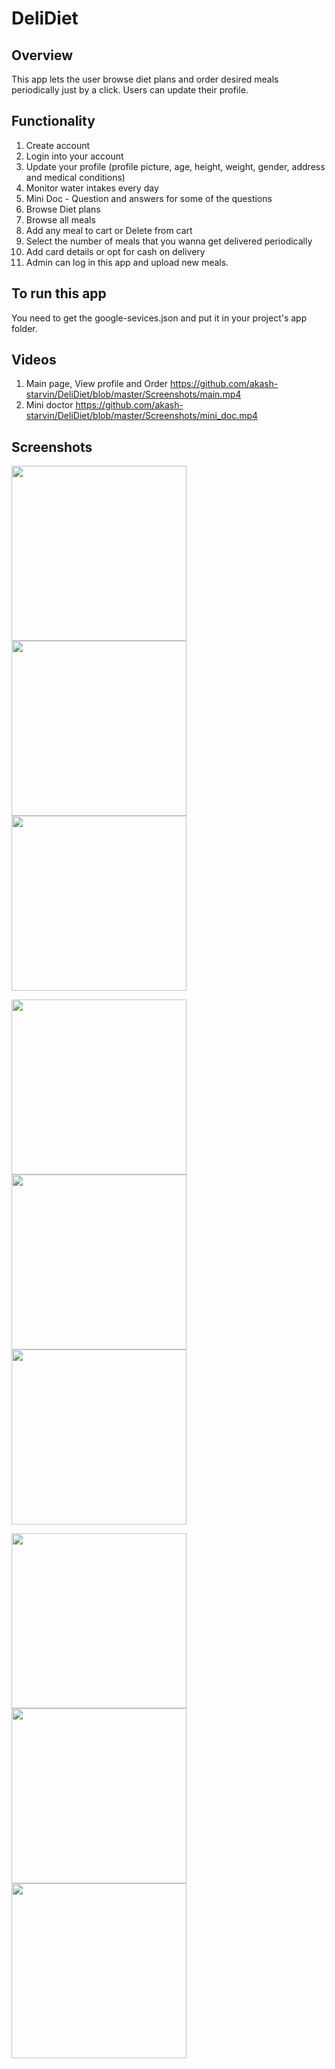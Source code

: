 # DeliDiet
## Overview
This app lets the user browse diet plans and order desired meals periodically just by a click. Users can update their profile.

## Functionality
1. Create account
2. Login into your account
3. Update your profile (profile picture, age, height, weight, gender, address and medical conditions)
4. Monitor water intakes every day
5. Mini Doc - Question and answers for some of the questions
6. Browse Diet plans 
7. Browse all meals
8. Add any meal to cart or Delete from cart
9. Select the number of meals that you wanna get delivered periodically
10. Add card details or opt for cash on delivery
11. Admin can log in this app and upload new meals.

## To run this app
You need to get the google-sevices.json and put it in your project's app folder.

## Videos
1. Main page, View profile and Order
https://github.com/akash-starvin/DeliDiet/blob/master/Screenshots/main.mp4
2. Mini doctor
https://github.com/akash-starvin/DeliDiet/blob/master/Screenshots/mini_doc.mp4

## Screenshots
<img src="https://github.com/akash-starvin/DeliDiet/blob/master/Screenshots/splash_screen.jpg" width="280"/> <img src="https://github.com/akash-starvin/DeliDiet/blob/master/Screenshots/login.jpg" width="280"/> <img src="https://github.com/akash-starvin/DeliDiet/blob/master/Screenshots/create_account.jpg" width="280"/> 

<img src="https://github.com/akash-starvin/DeliDiet/blob/master/Screenshots/Screenshot_20200302-205918.jpg" width="280"/> <img src="https://github.com/akash-starvin/DeliDiet/blob/master/Screenshots/add_to_cart.jpg" width="280"/> <img src="https://github.com/akash-starvin/DeliDiet/blob/master/Screenshots/water_monitor.jpg" width="280"/>

<img src="https://github.com/akash-starvin/DeliDiet/blob/master/Screenshots/cart.jpg" width="280"/> <img src="https://github.com/akash-starvin/DeliDiet/blob/master/Screenshots/payment.jpg" width="280"/> <img src="https://github.com/akash-starvin/DeliDiet/blob/master/Screenshots/verify_phone.jpg" width="280"/>
